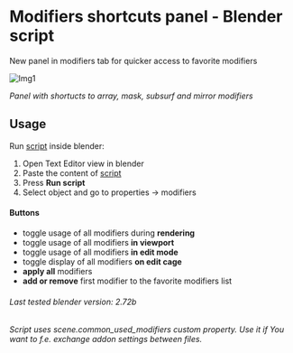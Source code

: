 Modifiers shortcuts panel - Blender script
==========================================

New panel in modifiers tab for quicker access to favorite modifiers

![Img1]

*Panel with shortucts to array, mask, subsurf and mirror modifiers*

## Usage

Run [script] inside blender:

1. Open Text Editor view in blender
1. Paste the content of [script]
1. Press **Run script**
1. Select object and go to properties -> modifiers

#### Buttons

* toggle usage of all modifiers during **rendering**
* toggle usage of all modifiers **in viewport**
* toggle usage of all modifiers **in edit mode**
* toggle display of all modifiers **on edit cage**
* **apply all** modifiers
* **add or remove** first modifier to the favorite modifiers list

###### Last tested blender version: 2.72b

###### Script uses scene.common_used_modifiers custom property. Use it if You want to f.e. exchange addon settings between files.

[img1]: https://raw.github.com/Scthe/modifierShortcutsPanel_blender/master/img1.jpg
[script]: modifier_shortcuts_panel.py
